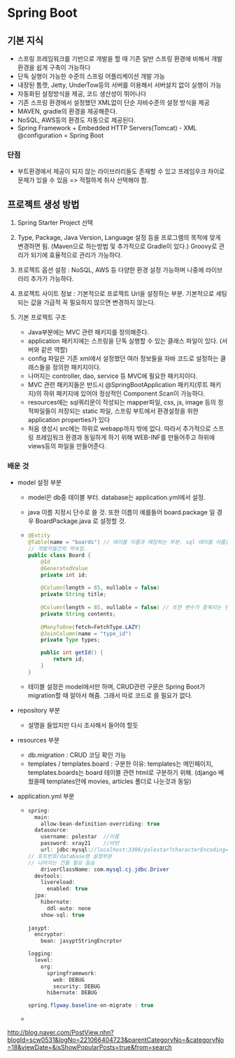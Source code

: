 # Spring Boot

## 기본 지식

- 스프링 프레임워크를 기반으로 개발을 할 때 기존 일반 스프링 환경에 비해서 개발 환경을 쉽게 구축이 가능하다
- 단독 실행이 가능한 수준의 스프링 어플리케이션 개발 가능
- 내장된 톰캣, Jetty, UnderTow등의 서버를 이용해서 서버설치 없이 실행이 가능
- 자동화된 설정방식을 제공, 코드 생산성이 뛰어나다
- 기존 스프링 환경에서 설정했던 XML없이 단순 자바수준의 설정 방식을 제공
- MAVEN, gradle의 환경을 제공해준다.
- NoSQL, AWS등의 환경도 자동으로 제공된다.
- Spring Framework + Embedded HTTP Servers(Tomcat) - XML<bean> @configuration = Spring Boot

### 단점

- 부트환경에서 제공이 되지 않는 라이브러리들도 존재할 수 있고 프레임우크 차이로 문제가 있을 수 있음 => 적절하게 취사 선택해야 함.

## 프로젝트 생성 방법

1. Spring Starter Project 선택 

2. Type, Package, Java Version, Language 설정 등을 프로그램의 목적에 맞게 변경하면 됨. (Maven으로 하는방법 및 추가적으로 Gradle이 있다.)
   Groovy로 관리가 되기에 효율적으로 관리가 가능하다.
3. 프로젝트 옵션 설정 : NoSQL, AWS 등 다양한 환경 설정 가능하며 나중에 라이브러리 추가가 가능하다.
4. 프로젝트 사이트 정보 : 기본적으로 프로젝트 Url을 설정하는 부분. 기본적으로 세팅되는 값을 가급적 꼭 필요하지 않으면 변경하지 않는다.
5. 기본 프로젝트 구조 
   - Java부분에는 MVC 관련 패키지를 정의해준다.
   - application 패키지에는 스프링을 단독 실행할 수 있는 클래스 파일이 있다.
     (서버와 같은 역할)
   - config 파일은 기존 xml에서 설정했던 여러 정보들을 자바 코드로 설정하는 클래스들을 정의한 패키지이다.
   - 나머지는 controller, dao, service 등 MVC에 필요한 패키지이다.
   - MVC 관련 패키지들은 반드시 @SpringBootApplication 패키지(루트 패키지)의 하위 패키지에 있어야 정상적인 Component Scan이 가능하다. 
   - resources에는 sql쿼리문이 작성되는 mapper파일, css, js, image 등의 정적파일들이 저장되는 static 파일, 스프링 부트에서 환경설정을 위한 application properties가 있다
   - 처음 생성시 src에는 하위로 webapp까지 밖에 없다. 따라서 추가적으로 스프링 프레임워크 환경과 동일하게 하기 위해 WEB-INF를 만들어주고 하위에 views등의 파일을 만들어준다.

### 배운 것

- model 설정 부분

  - model은 db중 테이블 부터. database는 application.yml에서 설정.

  - java 이름 지정시 단수로 쓸 것. 또한 이름이 예를들어 board.package 일 경우 BoardPackage.java 로 설정할 것.

  - ```java
    @Entity
    @Table(name = "boards") // 테이블 이름과 매칭하는 부분. sql 테이블 이름은 복수로 할 것.
    // 개발자들간의 약속임.
    public class Board {
    	@Id
    	@GeneratedValue
    	private int id;
    	
    	@Column(length = 85, nullable = false)
    	private String title;
    	
    	@Column(length = 85, nullable = false) // 또한 변수가 중복되는 면이 있어도 하나씩 세팅을 표현할 것. (개발자들의 약속)
    	private String contents;
    	
    	@ManyToOne(fetch=FetchType.LAZY)
    	@JoinColumn(name = "type_id")
    	private Type types;
    
    	public int getId() {
    		return id;
    	}
    }
    ```

  - 테이블 설정은 model에서만 하며, CRUD관련 구문은  Spring Boot가 migration할 때 알아서 해줌. 그래서 따로 코드로 쓸 필요가 없다.

- repository 부분

  - 설명을 들었지만 다시 조사해서 들어야 할듯

- resources 부분

  - db.migration : CRUD 코딩 확인 가능
  - templates / templates.board : 구분한 이유: templates는 메인페이지, templates.boards는  board 테이블 관련 html로 구분하기 위해. (django 배웠을때 templates안에 movies, articles 폴더로 나눈것과 동일)

- application.yml 부분

  - ```java
    spring:
      main:
        allow-bean-definition-overriding: true
      datasource:
        username: polestar	//이름
        password: xray21	//비번
        url: jdbc:mysql://localhost:3306/polestar?characterEncoding=UTF-8&serverTimezone=UTC
    // 포트번호/database명 설정부분
    // 나머지는 건들 필요 음슴
        driverClassName: com.mysql.cj.jdbc.Driver
      devtools:
        livereload:
          enabled: true
      jpa:
        hibernate:
          ddl-auto: none
        show-sql: true
        
    jasypt:
      encryptor:
        bean: jasyptStringEncrptor
    
    logging:
      level:
        org:
          springframework:
            web: DEBUG
            security: DEBUG
          hibernate: DEBUG
    
    spring.flyway.baseline-on-migrate : true
    
    ```

  - 

http://blog.naver.com/PostView.nhn?blogId=scw0531&logNo=221066404723&parentCategoryNo=&categoryNo=18&viewDate=&isShowPopularPosts=true&from=search